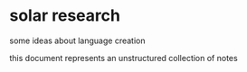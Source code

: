 # solar research
some ideas about language creation

this document represents an unstructured collection of notes
